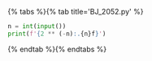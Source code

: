 {% tabs %}{% tab title='BJ_2052.py' %}

```py
n = int(input())
print(f'{2 ** (-n):.{n}f}')
```

{% endtab %}{% endtabs %}

